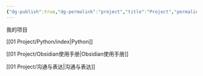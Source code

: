 ```yaml
---
{"dg-publish":true,"dg-permalink":"project","title":"Project","permalink":"/project/","dgPassFrontmatter":true}
---
```


我的项目

[[01 Project/Python/index\|Python]]

[[01 Project/Obsidian使用手册\|Obsidian使用手册]]

[[01 Project/沟通与表达\|沟通与表达]]